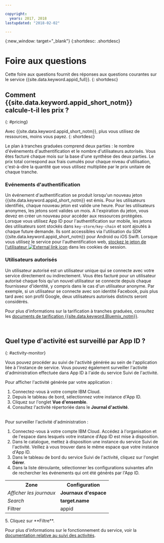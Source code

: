 ```yaml
---

copyright:
  years: 2017, 2018
lastupdated: "2018-02-02"

---
```

{:new_window: target="_blank"}
{:shortdesc: .shortdesc}


# Foire aux questions

Cette foire aux questions fournit des réponses aux questions courantes sur le service {{site.data.keyword.appid_full}}.
{: shortdesc}


## Comment {{site.data.keyword.appid_short_notm}} calcule-t-il les prix ?
{: #pricing}

Avec {{site.data.keyword.appid_short_notm}}, plus vous utilisez de ressources, moins vous payez.
{: shortdesc}

Le plan à tranches graduées comprend deux parties : le nombre d'événements d'authentification et le nombre d'utilisateurs autorisés. Vous êtes facturé chaque mois sur la base d'une synthèse des deux parties. Le prix total
correspond aux frais cumulés pour chaque niveau d'utilisation, c'est-à-dire la quantité que vous utilisez multipliée par le prix unitaire de chaque tranche.

### Evénements d'authentification

Un événement d'authentification se produit lorsqu'un nouveau
jeton {{site.data.keyword.appid_short_notm}} est émis. Pour les utilisateurs identifiés,
chaque nouveau jeton est valide une heure. Pour les utilisateurs anonymes, les jetons sont
valides un mois. A l'expiration du jeton, vous devez en créer un nouveau pour accéder aux ressources protégées. Lorsque vous utilisez App ID pour l'authentification sur mobile,
les jetons des utilisateurs sont stockés dans `key-store/key-chain` et sont ajoutés à chaque
future demande. Ils sont accessibles via l'utilisation du SDK {{site.data.keyword.appid_short_notm}} pour Android ou iOS Swift. Lorsque vous utilisez le service pour l'authentification web, <a href="https://github.com/ibm-cloud-security/appid-serversdk-nodejs" target="_blank">stockez le jeton de l'utilisateur <img src="../../icons/launch-glyph.svg" alt="External link icon"></a> dans
les cookies de session.

### Utilisateurs autorisés

Un utilisateur autorisé est un utilisateur unique qui se connecte avec votre
service directement ou indirectement. Vous êtes facturé pour un utilisateur autorisé
chaque fois qu'un nouvel utilisateur se connecte depuis chaque fournisseur d'identité, y
compris dans le cas d'un utilisateur anonyme. Par exemple, si un utilisateur se connecte avec son identité Facebook, puis plus tard avec son profil Google,
deux utilisateurs autorisés distincts seront considérés.

Pour plus d'informations sur la tarification à tranches graduées, consultez les [documents de tarification {{site.data.keyword.Bluemix_notm}}](/docs/billing-usage/how_charged.html#services).

</br>

## Quel type d'activité est surveillé par App ID ?
{: #activity-monitor}

Vous pouvez procéder au suivi de l'activité générée au sein de l'application liée à l'instance de service. Vous pouvez également surveiller l'activité d'administration effectuée dans App ID à l'aide du service Suivi de l'activité.

Pour afficher l'activité générée par votre application :

1. Connectez-vous à votre compte IBM Cloud.
2. Depuis le tableau de bord, sélectionnez votre instance d'App ID.
3. Cliquez sur l'onglet **Vue d'ensemble**.
4. Consultez l'activité répertoriée dans le **Journal d'activité**.

</br>
Pour surveiller l'activité d'administration :

1. Connectez-vous à votre compte IBM Cloud. Accédez à l'organisation et de l'espace dans lesquels votre instance d'App ID est mise à disposition.
2. Dans le catalogue, mettez à disposition une instance du service Suivi de l'activité. Veillez à vous trouver dans le même espace que votre instance d'App ID.
3. Dans le tableau de bord du service Suivi de l'activité, cliquez sur l'onglet **Gérer**.
4. Dans la liste déroulante, sélectionner les configurations suivantes afin de rechercher les événements qui ont été générés par l'App ID.
<table>
  <tr>
    <th> Zone </th>
    <th> Configuration </th>
  </tr>
  <tr>
    <td><i>Afficher les journaux</i></td>
    <td><b>Journaux d'espace</b></td>
  </tr>
  <tr>
    <td><i>Search</i></td>
    <td><b>target.name</b></td>
  </tr>
  <tr>
    <td>Filtrer</td>
    <td>appid</td>
  </tr>
</table>
5. Cliquez sur **Filtre**.

Pour plus d'informations sur le fonctionnement du service, voir la [documentation relative au suivi des activités](/docs/services/cloud-activity-tracker/index.html).
